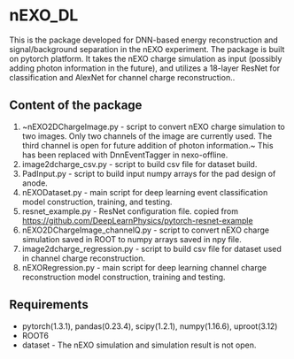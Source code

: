 # nEXO_DL
This is the package developed for DNN-based energy reconstruction and signal/background separation in the nEXO experiment. The package is built on pytorch platform. It takes the nEXO charge simulation as input (possibly adding photon information in the future), and utilizes a 18-layer ResNet for classification and AlexNet for channel charge reconstruction..

## Content of the package
 1. ~nEXO2DChargeImage.py - script to convert nEXO charge simulation to two images. Only two channels of the image are currently used. The third channel is open for future addition of photon information.~ This has been replaced with DnnEventTagger in nexo-offline.
 2. image2dcharge_csv.py - script to build csv file for dataset build.
 3. PadInput.py - script to build input numpy arrays for the pad design of anode. 
 4. nEXODataset.py - main script for deep learning event classification model construction, training, and testing.
 5. resnet_example.py - ResNet configuration file. copied from https://github.com/DeepLearnPhysics/pytorch-resnet-example
 6. nEXO2DChargeImage_channelQ.py - script to convert nEXO charge simulation saved in ROOT to numpy arrays saved in npy file.
 7. image2dcharge_regression.py - script to build csv file for dataset used in channel charge reconstruction.
 8. nEXORegression.py - main script for deep learning channel charge reconstruction model construction, training and testing. 
## Requirements
 * pytorch(1.3.1), pandas(0.23.4), scipy(1.2.1), numpy(1.16.6), uproot(3.12) 
 * ROOT6
 * dataset - The nEXO simulation and simulation result is not open. 
 
